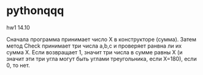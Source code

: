 # pythonqqq


hw1 14.10

Сначала программа принимает число X в конструкторе (сумма). Затем метод Check принимает три числа a,b,c и проверяет ранвна ли их сумма X. Если возвращает 1, значит три числа в сумме равны X (и значит эти три угла могут быть углами треугольника, если X=180), если 0, то нет.
